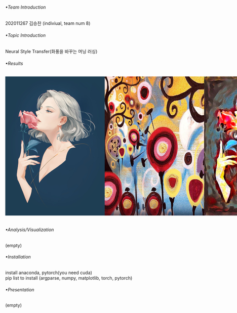 ###### •Team Introduction<br>
202011267 김승찬 (indiviual, team num 8)<br>
###### •Topic Introduction<br>
Neural Style Transfer(화풍을 바꾸는 머닝 러싱)<br>
###### •Results<br>

<div style="display: flex;">
  <img src="/output/combined_a01_candy height 50~1200/a01.jpg" width="314" height="440" />
  <img src="/output/combined_a01_candy height 50~1200/candy.jpg" width="314" height="440" />
  <img src="/output/combined_a01_candy height 50~1200/a01_candy_o_lbfgs_i_content_h_1200_m_vgg19_cw_100000.0_sw_30000.0_tv_1.0.jpg" width="314" height="440" />
</div>
<br>

###### •Analysis/Visualization <br>
(empty)<br>
###### •Installation<br>
install anaconda, pytorch(you need cuda)<br>
pip list to install (argparse, numpy, matplotlib, torch, pytorch)<br>
###### •Presentation<br>
(empty)<br>

